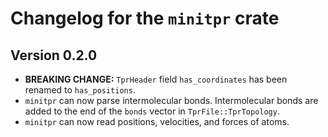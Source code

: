 # Changelog for the `minitpr` crate

## Version 0.2.0

- **BREAKING CHANGE:** `TprHeader` field `has_coordinates` has been renamed to `has_positions`.
- `minitpr` can now parse intermolecular bonds. Intermolecular bonds are added to the end of the `bonds` vector in `TprFile::TprTopology`.
- `minitpr` can now read positions, velocities, and forces of atoms.